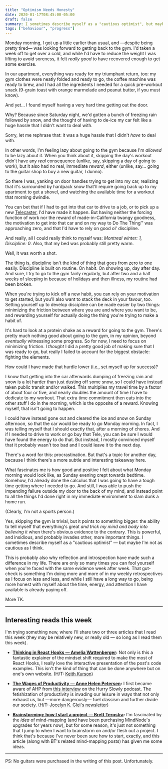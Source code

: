 ```yaml
---
title: "Optimism Needs Honesty"
date: 2020-01-17T08:45:00-05:00
draft: false
summary: I sometimes describe myself as a "cautious optimist", but maybe I'm not as cautious as I think?
tags: ["behaviour", "progress"]
---
```


Monday morning, I got up a little earlier than usual, and —despite being pretty tired— was looking forward to getting back to the gym. I'd taken a week off to get over a cold, and while I'd have to reduce the weight I was lifting to avoid soreness, it felt _really good_ to have recovered enough to get some exercise.

In our apartment, everything was ready for my triumphant return, too: my gym clothes were neatly folded and ready to go, the coffee machine was ready to brew, and I had all the ingredients I needed for a quick pre-workout snack (9-grain toast with orange marmelade and peanut butter, if you must know).

And yet... I found myself having a very hard time getting out the door.

Why? Because since Saturday night, we'd gotten a bunch of freezing rain followed by snow, and the thought of having to de-ice my car felt like a huge hassle that I didn't want to deal with.

Sorry, let me rephrase that: it was a huge hassle that I didn't _have_ to deal with.

In other words, I'm feeling lazy about going to the gym because I'm _allowed_ to be lazy about it. When you think about it, skipping the day's workout didn't have any _real_ consequence (unlike, say, skipping a day of going to work), but it also had no real, immediate _reward_, either (unlike, say... going to the guitar shop to buy a new guitar, I dunno).

So there I was, yanking on door handles trying to get into my car, realizing that it's surrounded by hardpack snow that'll require going back up to my apartment to get a shovel, and watching the available time for a workout that morning dwindle.

You can bet that if I had to get into that car to drive to a job, or to pick up a new [Telecaster], I'd have made it happen. But having neither the forcing function of work nor the reward of made-in-California twangy goodness, the motivation to get into that car and on my way to Do The Thing&trade; was approaching zero, and that I'd have to rely on good ol' discipline.

And really, all I could really think to myself was: _Montreal winter: 1, Discipline: 0_. Also, that my bed was probably still pretty warm.

Well, it was worth a shot.

The thing is, discipline isn't the kind of thing that goes from zero to one easily. Discipline is built on routine. On habit. On showing up, day after day. And sure, I try to go to the gym fairly regularly, but after two and a half weeks of sleeping in because of holidays and then illness, my routine had been broken.

When you're trying to kick off a new habit, you can rely on your motivation to get started, but you'll also want to stack the deck in your favour, too. Setting yourself up to develop discipline can be made easier by two things: minimizing the friction between where you are and where you want to be, and rewarding yourself for actually doing the thing you're trying to make a habit of.

It's hard to look at a protein shake as a reward for going to the gym. There's pretty much nothing good about going to the gym, in my opinion, beyond _eventually_ witnessing some progress. So for now, I need to focus on minimizing friction. I _thought_ I did a pretty good job of making sure that I was ready to go, but really I failed to account for the biggest obstacle: fighting the elements.

How could I have made that hurdle lower (i.e., set myself up for success)?

I know that getting into the car afterwards dumping of freezing rain and snow is a lot harder than just dusting off some snow, so I could have instead taken public transit and/or walked. This multiplies my travel time by a factor of about four or five, and nearly doubles the amount of time I have to dedicate to my workout. That extra time commitment then eats into the other stuff I do in the morning, which is the opposite of a reward. Knowing myself, that isn't going to happen.

I could have instead gone out and cleared the ice and snow on Sunday afternoon, so that the car would be ready to go Monday morning. In fact, I was telling myself that I should exactly that, after a morning of chores. And if I needed to drive to work or go buy that Tele, you can be sure I would have found the energy to do that. But instead, I mostly convinced myself that it probably wasn't too bad and I could leave it to the next day.

There's a word for this: procrastination. But that's a topic for another day, because I think there's a more subtle and interesting takeaway here.

What fascinates me is how good and positive I felt about what Monday morning would look like, as Sunday evening crept towards bedtime. Somehow, I'd already done the calculus that I was going to have a tough time getting where I needed to go. And still, I was able to push the impending failure outside my door to the back of my mind, and instead point to all the things I'd done right in my immediate environment to slam dunk a home run.

(Clearly, I'm not a sports person.)

Yes, skipping the gym is trivial, but it points to something bigger: the ability to tell myself that everything's great _and trick my mind and body into believing it_ when there's obvious evidence to the contrary. This is powerful, and insidious, and probably invades other, more important things. I sometimes describe myself as a "cautious optimist" — but maybe I'm not as cautious as I think.

This is probably also why reflection and introspection have made such a difference in my life. There are only so many times you can fool yourself when you're faced with the same evidence week after week. That gut-check is something I'm doing more and more of in my weekly retrospectives as I focus on less and less, and while I still have a long way to go, being more honest with myself about the time, energy, and attention I have available is already paying off.

More TK.

---

## Interesting reads this week

I'm trying something new, where I'll share two or three articles that I read this week (they may be relatively new, or really old — so long as I read them this week).

- **[Thinking in React Hooks — Amelia Wattenberger]:** Not only is this a fantastic explainer of the mindset shift required to make the most of React Hooks, I really love the interactive presentation of the post's code examples. This isn't the kind of thing that can be done anywhere but on one's own website. (H/T: [Keith Kurson])

- **[The Wages of Productivity — Anne Helen Petersen]:** I first became aware of AHP from [this interview] on the Hurry Slowly podcast. The fetishization of productivity is invading our leisure in ways that not only exhaust us, but —more dangerously— fuel classism and further divide our society. (H/T: [Jocelyn K. Glei's newsletter])

- **[Brainstorming: how I start a project — Brett Terpstra]:** I'm fascinated by the _idea_ of mind-mapping (and have been purchasing MindNode's upgrades for years now), but for some reason, it's just not something that I jump to when I want to brainstorm on and/or flesh out a project. I think that's because I've never been sure how to start, exactly, and this article (along with BT's related mind-mapping posts) has given me some ideas.

---

PS: No guitars were purchased in the writing of this post. Unfortunately.

<!--links-->

[Telecaster]: https://shop.fender.com/en/intl/electric-guitars/telecaster/american-performer-telecaster-hum/0115122341.html
[Thinking in React Hooks — Amelia Wattenberger]: https://wattenberger.com/blog/react-hooks
[Keith Kurson]: https://keith.is
[The Wages of Productivity — Anne Helen Petersen]: https://annehelen.substack.com/p/the-wages-of-productivity
[this interview]: https://hurryslowly.co/anne-helen/
[Jocelyn K. Glei's newsletter]: https://hurryslowly.co/newsletter/
[Brainstorming: how I start a project — Brett Terpstra]: https://brettterpstra.com/2019/02/04/brainstorming-how-i-start-a-project/
